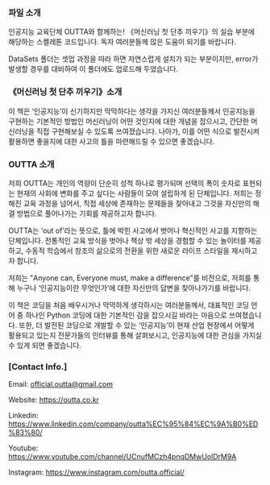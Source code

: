 ### 파일 소개
인공지능 교육단체 OUTTA와 함께하는! 《머신러닝 첫 단추 끼우기》의 실습 부분에 해당하는 스켈레톤 코드입니다.
독자 여러분들께 많은 도움이 되기를 바랍니다.

DataSets 폴더는 셋업 과정을 따라 하면 자연스럽게 설치가 되는 부분이지만, error가 발생할 경우를 대비하여 이 폴더에도 업로드해 두었습니다.

### 《머신러닝 첫 단추 끼우기》소개
이 책은 ‘인공지능’이 신기하지만 막막하다는 생각을 가지신 여러분들께서 인공지능을 구현하는 기본적인 방법인 머신러닝이 어떤 것인지에 대한 개념을 잡으시고, 간단한 머신러닝을 직접 구현해보실 수 있도록 쓰여졌습니다. 나아가, 이를 어떤 식으로 발전시켜 활용하면 좋을지에 대한 사고의 틀을 마련해드릴 수 있으면 좋겠습니다.

### OUTTA 소개
저희 OUTTA는 개인의 역량이 단순히 성적 하나로 평가되며 선택의 폭이 숫자로 표현되는 현재의 사회에 변화를 주고 싶다는 사람들이 모여 설립하게 된 단체입니다. 저희는 정해진 교육 과정을 넘어서, 직접 세상에 존재하는 문제들을 찾아내고 그것을 자신만의 해결 방법으로 풀어나가는 기회를 제공하고자 합니다.

OUTTA는 ‘out of’라는 뜻으로, 틀에 박힌 사고에서 벗어나 혁신적인 사고를 지향하는 단체입니다. 전통적인 교육 방식을 벗어나 책상 밖 세상을 경험할 수 있는 놀이터를 제공하고, 수동적 학습에서 창조의 삶으로의 전환을 위한 새로운 라이프 스타일을 제시하고자 합니다. 

저희는 "Anyone can, Everyone must, make a difference"를 비전으로, 저희를 통해 누구나 ‘인공지능이란 무엇인가’에 대한 자신만의 답변을 찾아나가기를 바랍니다.

이 책은 코딩을 처음 배우시거나 막막하게 생각하시는 여러분들께서, 대표적인 코딩 언어 중 하나인 Python 코딩에 대한 기본적인 감을 잡으시길 바라는 마음으로 쓰여졌습니다. 또한, 더 발전된 코딩으로 개발할 수 있는 ‘인공지능’이 현재 산업 현장에서 어떻게 활용되고 있는지 전문가들의 인터뷰를 통해 살펴보시고, 인공지능에 대한 관심을 가지실 수 있게 되면 좋겠습니다.

### [Contact Info.]

Email: official.outta@gmail.com 

Website: https://outta.co.kr 

Linkedin: https://www.linkedin.com/company/outta%EC%95%84%EC%9A%B0%ED%83%80/  

Youtube: https://www.youtube.com/channel/UCnufMCzh4pnqDMwUolDrM9A  

Instagram: https://www.instagram.com/outta.official/
